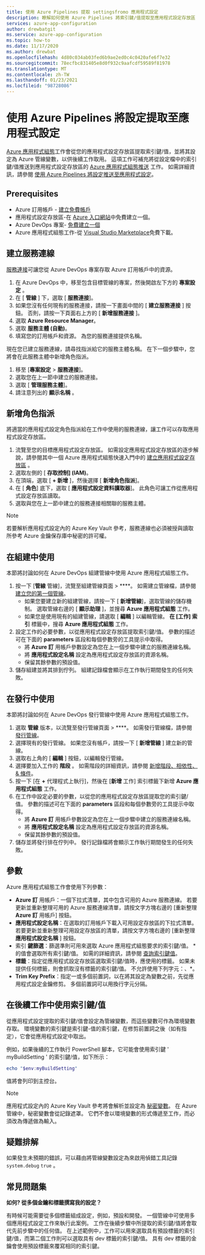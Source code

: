 ```yaml
---
title: 使用 Azure Pipelines 提取 settingsfromo 應用程式設定
description: 瞭解如何使用 Azure Pipelines 將索引鍵/值提取至應用程式設定存放區
services: azure-app-configuration
author: drewbatgit
ms.service: azure-app-configuration
ms.topic: how-to
ms.date: 11/17/2020
ms.author: drewbat
ms.openlocfilehash: 4d80c034ab03fed6b9ae2ed0c4c0420afe6f7e32
ms.sourcegitcommit: 78ecfbc831405e8d0f932c9aafcdf59589f81978
ms.translationtype: MT
ms.contentlocale: zh-TW
ms.lasthandoff: 01/23/2021
ms.locfileid: "98728086"
---
```

# <a name="pull-settings-to-app-configuration-with-azure-pipelines"></a>使用 Azure Pipelines 將設定提取至應用程式設定

[Azure 應用程式組態](https://marketplace.visualstudio.com/items?itemName=AzureAppConfiguration.azure-app-configuration-task)工作會從您的應用程式設定存放區提取索引鍵/值，並將其設定為 Azure 管線變數，以供後續工作取用。 這項工作可補充將從設定檔中的索引鍵/值推送到應用程式設定存放區的 [Azure 應用程式組態推送](https://marketplace.visualstudio.com/items?itemName=AzureAppConfiguration.azure-app-configuration-task-push) 工作。 如需詳細資訊，請參閱 [使用 Azure Pipelines 將設定推送至應用程式設定](push-kv-devops-pipeline.md)。

## <a name="prerequisites"></a>Prerequisites

- Azure 訂用帳戶 - [建立免費帳戶](https://azure.microsoft.com/free/)
- 應用程式設定存放區-在 [Azure 入口網站](https://portal.azure.com)中免費建立一個。
- Azure DevOps 專案- [免費建立一個](https://go.microsoft.com/fwlink/?LinkId=2014881)
- Azure 應用程式組態工作-從 [Visual Studio Marketplace](https://marketplace.visualstudio.com/items?itemName=AzureAppConfiguration.azure-app-configuration-task#:~:text=Navigate%20to%20the%20Tasks%20tab,the%20Azure%20App%20Configuration%20instance.)免費下載。  

## <a name="create-a-service-connection"></a>建立服務連線

[服務連接](/azure/devops/pipelines/library/service-endpoints)可讓您從 Azure DevOps 專案存取 Azure 訂用帳戶中的資源。

1. 在 Azure DevOps 中，移至包含目標管線的專案，然後開啟左下方的 **專案設定** 。
1. 在 [ **管線** ] 下，選取 [ **服務連接**]。
1. 如果您沒有任何現有的服務連接，請按一下畫面中間的 [ **建立服務連接** ] 按鈕。 否則，請按一下頁面右上方的 [ **新增服務連接** ]。
1. 選取 **Azure Resource Manager**。
1. 選取 **服務主體 (自動)**。
1. 填寫您的訂用帳戶和資源。 為您的服務連接提供名稱。

現在您已建立服務連線，請尋找指派給它的服務主體名稱。 在下一個步驟中，您將會在此服務主體中新增角色指派。

1. 移至 [**專案設定**  >  **服務連接**]。
1. 選取您在上一節中建立的服務連接。
1. 選取 [ **管理服務主體**]。
1. 請注意列出的 **顯示名稱** 。

## <a name="add-role-assignment"></a>新增角色指派

將適當的應用程式設定角色指派給在工作中使用的服務連線，讓工作可以存取應用程式設定存放區。

1. 流覽至您的目標應用程式設定存放區。 如需設定應用程式設定存放區的逐步解說，請參閱其中一個 Azure 應用程式組態快速入門中的 [建立應用程式設定存放區](./quickstart-dotnet-core-app.md#create-an-app-configuration-store) 。
1. 選取左側的 [ **存取控制] (IAM)**。
1. 在頂端，選取 [ **+ 新增** ]，然後選擇 [ **新增角色指派**]。
1. 在 [ **角色**] 底下，選取 [ **應用程式設定資料讀取器**]。 此角色可讓工作從應用程式設定存放區讀取。 
1. 選取與您在上一節中建立的服務連接相關聯的服務主體。

> [!NOTE]
> 若要解析應用程式設定內的 Azure Key Vault 參考，服務連線也必須被授與讀取所參考 Azure 金鑰保存庫中秘密的許可權。
  
## <a name="use-in-builds"></a>在組建中使用

本節將討論如何在 Azure DevOps 組建管線中使用 Azure 應用程式組態工作。

1. 按一下 [**管線** 管線]，流覽至組建管線頁面  >  ****。 如需建立管線檔，請參閱  [建立您的第一個管線](/azure/devops/pipelines/create-first-pipeline?view=azure-devops&tabs=net%2Ctfs-2018-2%2Cbrowser)。
      - 如果您要建立新的組建管線，請按一下 [ **新增管線**]，選取管線的儲存機制。 選取管線右邊的 [ **顯示助理** ]，並搜尋 **Azure 應用程式組態** 工作。
      - 如果您是使用現有的組建管線，請選取 [ **編輯** ] 以編輯管線。 **在 [工作] 索引** 標籤中，搜尋 **Azure 應用程式組態** 工作。
1. 設定工作的必要參數，以從應用程式設定存放區提取索引鍵/值。 參數的描述可在下面的 **parameters** 區段和每個參數旁的工具提示中取得。
      - 將 **Azure 訂** 用帳戶參數設定為您在上一個步驟中建立的服務連線名稱。
      - 將 **應用程式設定名稱** 設定為應用程式設定存放區的資源名稱。
      - 保留其餘參數的預設值。
1. 儲存組建並將其排到佇列。 組建記錄檔會顯示在工作執行期間發生的任何失敗。

## <a name="use-in-releases"></a>在發行中使用

本節將討論如何在 Azure DevOps 發行管線中使用 Azure 應用程式組態工作。

1. 選取 **管線** 版本，以流覽至發行管線頁面  >  ****。 如需發行管線檔，請參閱 [發行管線](/azure/devops/pipelines/release?view=azure-devops)。
1. 選擇現有的發行管線。 如果您沒有帳戶，請按一下 [ **新增管線** ] 建立新的管線。
1. 選取右上角的 [ **編輯** ] 按鈕，以編輯發行管線。
1. 選擇要加入工作的 **階段** 。 如需階段的詳細資訊，請參閱 [新增階段、相依性、& 條件](/azure/devops/pipelines/release/environments?view=azure-devops)。
1. 按一下 [在 **+** 代理程式上執行]，然後在 [**新增** 工作] 索引標籤下新增 **Azure 應用程式組態** 工作。
1. 在工作中設定必要的參數，以從您的應用程式設定存放區提取您的索引鍵/值。 參數的描述可在下面的 **parameters** 區段和每個參數旁的工具提示中取得。
      - 將 **Azure 訂** 用帳戶參數設定為您在上一個步驟中建立的服務連線名稱。
      - 將 **應用程式設定名稱** 設定為應用程式設定存放區的資源名稱。
      - 保留其餘參數的預設值。
1. 儲存並將發行排在佇列中。 發行記錄檔將會顯示工作執行期間發生的任何失敗。

## <a name="parameters"></a>參數

Azure 應用程式組態工作會使用下列參數：

- **Azure 訂** 用帳戶：一個下拉式清單，其中包含可用的 Azure 服務連線。 若要更新並重新整理可用的 Azure 服務連線清單，請按文字方塊右邊的 [重新整理 **Azure 訂** 用帳戶] 按鈕。
- **應用程式設定名稱**：在選取的訂用帳戶下載入可用設定存放區的下拉式清單。 若要更新並重新整理可用設定存放區的清單，請按文字方塊右邊的 [重新整理 **應用程式設定名稱** ] 按鈕。
- 索引 **鍵篩選**：篩選準則可用來選取 Azure 應用程式組態要求的索引鍵/值。 * 的值會選取所有索引鍵/值。 如需的詳細資訊，請參閱 [查詢索引鍵值](concept-key-value.md#query-key-values)。
- **標籤**：指定從應用程式設定存放區選取索引鍵/值時，應使用的標籤。 如果未提供任何標籤，則會抓取沒有標籤的索引鍵/值。 不允許使用下列字元：、*。
- **Trim Key Prefix**：指定一或多個前置詞，以在將其設定為變數之前，先從應用程式設定金鑰修剪。 多個前置詞可以用換行字元分隔。

## <a name="use-key-values-in-subsequent-tasks"></a>在後續工作中使用索引鍵/值

從應用程式設定提取的索引鍵/值會設定為管線變數，而這些變數可作為環境變數存取。 環境變數的索引鍵是索引鍵-值的索引鍵，在修剪前置詞之後（如有指定），它會從應用程式設定中取出。

例如，如果後續的工作執行 PowerShell 腳本，它可能會使用索引鍵 ' myBuildSetting ' 的索引鍵/值，如下所示：
```powershell
echo "$env:myBuildSetting"
```
值將會列印到主控台。

> [!NOTE]
> 應用程式設定內的 Azure Key Vault 參考將會解析並設定為 [秘密變數](/azure/devops/pipelines/process/variables#secret-variables)。 在 Azure 管線中，秘密變數會從記錄遮罩。 它們不會以環境變數的形式傳遞至工作，而必須改為傳遞做為輸入。 

## <a name="troubleshooting"></a>疑難排解

如果發生未預期的錯誤，可以藉由將管線變數設定為來啟用偵錯工具記錄 `system.debug` `true` 。

## <a name="faq"></a>常見問題集

**如何? 從多個金鑰和標籤撰寫我的設定？**

有時候可能需要從多個標籤組成設定，例如，預設和開發。 一個管線中可使用多個應用程式設定工作來執行此案例。 工作在後續步驟中所提取的索引鍵/值將會取代先前步驟中的任何值。 在上述範例中，工作可以用來選取具有預設標籤的索引鍵/值，而第二個工作則可以選取具有 dev 標籤的索引鍵/值。 具有 dev 標籤的金鑰會使用預設標籤來覆寫相同的索引鍵。